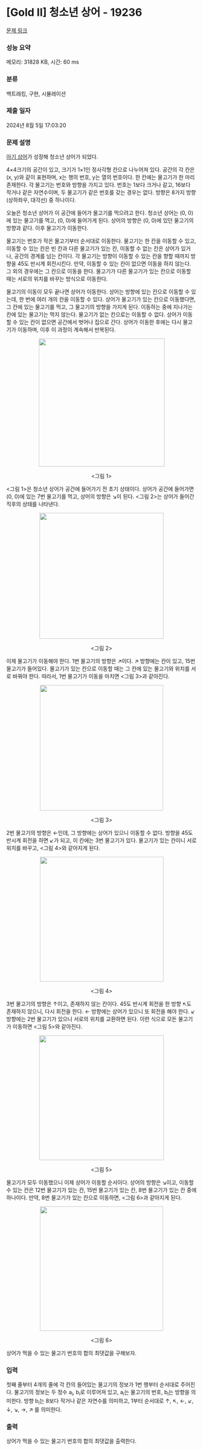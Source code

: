 # [Gold II] 청소년 상어 - 19236 

[문제 링크](https://www.acmicpc.net/problem/19236) 

### 성능 요약

메모리: 31828 KB, 시간: 60 ms

### 분류

백트래킹, 구현, 시뮬레이션

### 제출 일자

2024년 8월 5일 17:03:20

### 문제 설명

<p><a href="/problem/16236">아기 상어</a>가 성장해 청소년 상어가 되었다.</p>

<p>4×4크기의 공간이 있고, 크기가 1×1인 정사각형 칸으로 나누어져 있다. 공간의 각 칸은 (x, y)와 같이 표현하며, x는 행의 번호, y는 열의 번호이다. 한 칸에는 물고기가 한 마리 존재한다. 각 물고기는 번호와 방향을 가지고 있다. 번호는 1보다 크거나 같고, 16보다 작거나 같은 자연수이며, 두 물고기가 같은 번호를 갖는 경우는 없다. 방향은 8가지 방향(상하좌우, 대각선) 중 하나이다.</p>

<p>오늘은 청소년 상어가 이 공간에 들어가 물고기를 먹으려고 한다. 청소년 상어는 (0, 0)에 있는 물고기를 먹고, (0, 0)에 들어가게 된다. 상어의 방향은 (0, 0)에 있던 물고기의 방향과 같다. 이후 물고기가 이동한다.</p>

<p>물고기는 번호가 작은 물고기부터 순서대로 이동한다. 물고기는 한 칸을 이동할 수 있고, 이동할 수 있는 칸은 빈 칸과 다른 물고기가 있는 칸, 이동할 수 없는 칸은 상어가 있거나, 공간의 경계를 넘는 칸이다. 각 물고기는 방향이 이동할 수 있는 칸을 향할 때까지 방향을 45도 반시계 회전시킨다. 만약, 이동할 수 있는 칸이 없으면 이동을 하지 않는다. 그 외의 경우에는 그 칸으로 이동을 한다. 물고기가 다른 물고기가 있는 칸으로 이동할 때는 서로의 위치를 바꾸는 방식으로 이동한다.</p>

<p>물고기의 이동이 모두 끝나면 상어가 이동한다. 상어는 방향에 있는 칸으로 이동할 수 있는데, 한 번에 여러 개의 칸을 이동할 수 있다. 상어가 물고기가 있는 칸으로 이동했다면, 그 칸에 있는 물고기를 먹고, 그 물고기의 방향을 가지게 된다. 이동하는 중에 지나가는 칸에 있는 물고기는 먹지 않는다. 물고기가 없는 칸으로는 이동할 수 없다. 상어가 이동할 수 있는 칸이 없으면 공간에서 벗어나 집으로 간다. 상어가 이동한 후에는 다시 물고기가 이동하며, 이후 이 과정이 계속해서 반복된다.</p>

<p style="text-align: center;"><img alt="" src="https://upload.acmicpc.net/1c7c473e-5e2c-4c45-9c88-b3b7cd06a360/-/preview/" style="width: 333px; height: 338px;"></p>

<p style="text-align: center;"><그림 1></p>

<p><그림 1>은 청소년 상어가 공간에 들어가기 전 초기 상태이다. 상어가 공간에 들어가면 (0, 0)에 있는 7번 물고기를 먹고, 상어의 방향은 ↘이 된다. <그림 2>는 상어가 들어간 직후의 상태를 나타낸다.</p>

<p style="text-align: center;"><img alt="" src="https://upload.acmicpc.net/8f26df12-6f68-43a3-9f6e-7416144e91dc/-/preview/" style="width: 328px; height: 332px;"></p>

<p style="text-align: center;"><그림 2></p>

<p>이제 물고기가 이동해야 한다. 1번 물고기의 방향은 ↗이다. ↗ 방향에는 칸이 있고, 15번 물고기가 들어있다. 물고기가 있는 칸으로 이동할 때는 그 칸에 있는 물고기와 위치를 서로 바꿔야 한다. 따라서, 1번 물고기가 이동을 마치면 <그림 3>과 같아진다.</p>

<p style="text-align: center;"><img alt="" src="https://upload.acmicpc.net/75315b3c-ee04-4ae8-9422-5b1137f86117/-/preview/" style="width: 326px; height: 331px;"></p>

<p style="text-align: center;"><그림 3></p>

<p>2번 물고기의 방향은 ←인데, 그 방향에는 상어가 있으니 이동할 수 없다. 방향을 45도 반시계 회전을 하면 ↙가 되고, 이 칸에는 3번 물고기가 있다. 물고기가 있는 칸이니 서로 위치를 바꾸고, <그림 4>와 같아지게 된다.</p>

<p style="text-align: center;"><img alt="" src="https://upload.acmicpc.net/7be317c7-b8b5-4b83-becb-ffd8550311fb/-/preview/" style="width: 327px; height: 329px;"></p>

<p style="text-align: center;"><그림 4></p>

<p>3번 물고기의 방향은 ↑이고, 존재하지 않는 칸이다. 45도 반시계 회전을 한 방향 ↖도 존재하지 않으니, 다시 회전을 한다. ← 방향에는 상어가 있으니 또 회전을 해야 한다. ↙ 방향에는 2번 물고기가 있으니 서로의 위치를 교환하면 된다. 이런 식으로 모든 물고기가 이동하면 <그림 5>와 같아진다.</p>

<p style="text-align: center;"><img alt="" src="https://upload.acmicpc.net/a58fbda0-bb64-4773-b5f9-2da0bd3f0fd2/-/preview/" style="width: 330px; height: 329px;"></p>

<p style="text-align: center;"><그림 5></p>

<p>물고기가 모두 이동했으니 이제 상어가 이동할 순서이다. 상어의 방향은 ↘이고, 이동할 수 있는 칸은 12번 물고기가 있는 칸, 15번 물고기가 있는 칸, 8번 물고기가 있는 칸 중에 하나이다. 만약, 8번 물고기가 있는 칸으로 이동하면, <그림 6>과 같아지게 된다.</p>

<p style="text-align: center;"><img alt="" src="https://upload.acmicpc.net/2431d117-fab6-4de9-8d76-2fb41d471ee7/-/crop/651x656/1,12/-/preview/" style="width: 326px; height: 328px;"></p>

<p style="text-align: center;"><그림 6></p>

<p>상어가 먹을 수 있는 물고기 번호의 합의 최댓값을 구해보자.</p>

### 입력 

 <p>첫째 줄부터 4개의 줄에 각 칸의 들어있는 물고기의 정보가 1번 행부터 순서대로 주어진다. 물고기의 정보는 두 정수 a<sub>i</sub>, b<sub>i</sub>로 이루어져 있고, a<sub>i</sub>는 물고기의 번호, b<sub>i</sub>는 방향을 의미한다. 방향 b<sub>i</sub>는 8보다 작거나 같은 자연수를 의미하고, 1부터 순서대로 ↑, ↖, ←, ↙, ↓, ↘, →, ↗ 를 의미한다.</p>

### 출력 

 <p>상어가 먹을 수 있는 물고기 번호의 합의 최댓값을 출력한다.</p>

